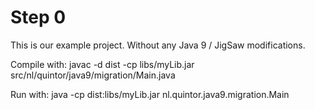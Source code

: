 # Step 0

This is our example project. Without any Java 9 / JigSaw modifications.

Compile with: javac -d dist -cp libs/myLib.jar src/nl/quintor/java9/migration/Main.java

Run with: java -cp dist:libs/myLib.jar nl.quintor.java9.migration.Main